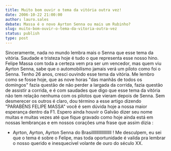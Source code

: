 ```yaml
---
title: Muito bom ouvir o tema da vitória outra vez!
date: 2006-10-22 21:00:00
author: lauro.sales
debate: Massa é o novo Ayrton Senna ou mais um Rubinho?
slug: muito-bom-ouvir-o-tema-da-vitoria-outra-vez
status: publish 
type: post
---
```


Sinceramente, nada no mundo lembra mais o Senna que esse tema da vitória. Saudade e tristeza hoje é tudo o que representa esse nosso hino. Felipe Massa com toda a certeza vem pra ser um vencedor, mas quem viu Ayrton Senna, sabe que o automobilismo jamais verá um piloto como foi o Senna.
Tenho 26 anos, cresci ouvindo esse tema da vitória. Me lembro como se fosse hoje, que as nove horas "das manhãs de todos os domingos" fazia questão de não perder a largada da corrida, fazia questão de assistir a corrida, e é com saudades que digo que esse tema da vitória não tem relação nenhuma com os pilotos que vieram depois de Senna.
Sem desmerecer os outros é claro, dou término a esse artigo dizendo "PARABÉNS FELIPE MASSA" você é sem dúvida hoje a nossa maior esperança dentro da F1. Espero ainda houvir o Galvão dizer seu nome muitas e muitas vezes até que fique gravado como hoje ainda está em nossas lembranças e em nossos corações uma frase que assim dizia :
 - Ayrton, Ayrton, Ayrton Senna do Brasillllllllllllllllll !
Me desculpem, eu sei que o tema é sobre o Felipe, mas toda oportunidade é valida pra lembrar o nosso querido e inesquecivel volante de ouro do século XX.
